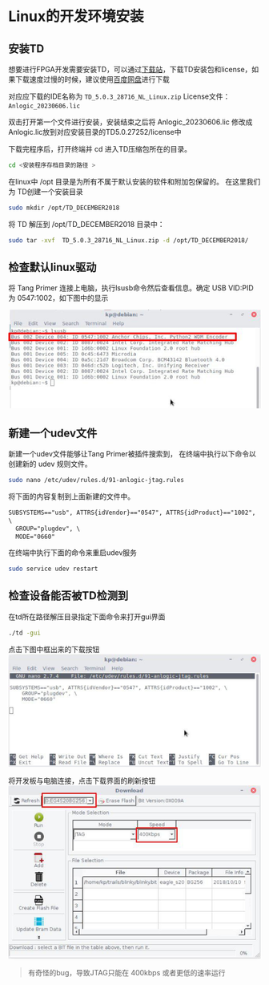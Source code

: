 # Linux的开发环境安装

## 安装TD 

想要进行FPGA开发需要安装TD，可以通过[下载站](https://dl.sipeed.com/shareURL/TANG/Premier/IDE)，下载TD安装包和license，如果下载速度过慢的时候，建议使用[百度网盘](https://eyun.baidu.com/s/3i6FbQzr)进行下载

对应应下载的IDE名称为 `TD_5.0.3_28716_NL_Linux.zip`
License文件：`Anlogic_20230606.lic`

双击打开第一个文件进行安装，安装结束之后将 Anlogic_20230606.lic 修改成Anlogic.lic放到对应安装目录的TD5.0.27252/license中

下载完程序后，打开终端并 cd 进入TD压缩包所在的目录。 

```bash
cd <安装程序存档目录的路径 >
```

在linux中 /opt 目录是为所有不属于默认安装的软件和附加包保留的。 在这里我们为 TD创建一个安装目录

```bash
sudo mkdir /opt/TD_DECEMBER2018
```

将 TD 解压到 /opt/TD_DECEMBER2018 目录中：

```bash
sudo tar -xvf  TD_5.0.3_28716_NL_Linux.zip -d /opt/TD_DECEMBER2018/
```   

## 检查默认linux驱动

将 Tang Primer 连接上电脑，执行lsusb命令然后查看信息。确定 USB VID:PID 为 0547:1002，如下图中的显示

![](./assets/USB_VID.jpg)

## 新建一个udev文件

新建一个udev文件能够让Tang Primer被插件搜索到，
在终端中执行以下命令以创建新的 udev 规则文件。

```bash
sudo nano /etc/udev/rules.d/91-anlogic-jtag.rules
```

将下面的内容复制到上面新建的文件中。

```
SUBSYSTEMS=="usb", ATTRS{idVendor}=="0547", ATTRS{idProduct}=="1002", \
  GROUP="plugdev", \
  MODE="0660"

```

在终端中执行下面的命令来重启udev服务

```bash
sudo service udev restart
```

## 检查设备能否被TD检测到

在td所在路径解压目录指定下面命令来打开gui界面

```bash
./td -gui
```

点击下图中框出来的下载按钮
![](./assets/td_linux_gui.jpg)

将开发板与电脑连接，点击下载界面的刷新按钮
![](./assets/refresh.jpg)

> 有奇怪的bug，导致JTAG只能在 400kbps 或者更低的速率运行

